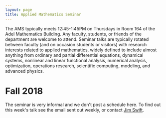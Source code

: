 ```yaml
---
layout: page
title: Applied Mathematics Seminar
---
```


The AMS typically meets 12:45-1:45PM on Thursdays in Room 164 of the Adel Mathematics Building.  Any faculty, students, or friends of the department are welcome to attend. Seminar talks are typically rotated between faculty (and on occasion students or visitors) with research interests related to applied mathematics, widely defined to include almost anything from ordinary and partial differential equations, dynamical systems, nonlinear and linear functional analysis, numerical analysis, optimization, operations research, scientific computing, modeling, and advanced physics. 

# Fall 2018 #

The seminar is very informal and we don't post a schedule here. To find out this week's talk see the email sent out weekly,
or contact [Jim Swift](mailto:Jim.Swfit@nau.edu).

<!--
- 9/8/2016		Jeffrey Covington, on his research with Neuberger on
				the existence of solutions to semilinear elliptic PDE, particularly on the dumbell.
- 9/15/2016		Shafiu Jibrin, on Finding the inertia of a symmetric matrix.
- 9/22/2016		Jibrin continues.
- 9/29/2016 	Neuberger
- 10/6 			Blows - Population modeling.
- 10/13 		Blows
- 10/20 		Neuberger - O(h^2) second difference matrices.
- 10/27 		Etude Oneel-Judy will discuss
“Modeling the Non-Euclidean Geometry of Flat Minkowski Space Using Projective Euclidean Surfaces.”   This project explores the
conceptual and mathematical development of a new representation of flat Minkowski space that visually encodes the
geometric properties of flat spacetime.  Further work and potential applications of this model will be discussed.
-->
